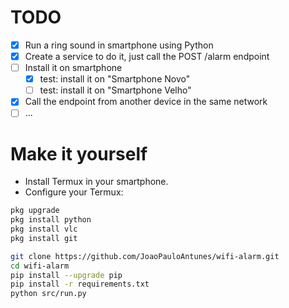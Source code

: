 # TODO

- [x] Run a ring sound in smartphone using Python
- [x] Create a service to do it, just call the POST /alarm endpoint
- [ ] Install it on smartphone
    - [x] test: install it on "Smartphone Novo"   
    - [ ] test: install it on "Smartphone Velho"   
- [x] Call the endpoint from another device in the same network
- [ ] ...

# Make it yourself

- Install Termux in your smartphone.
- Configure your Termux:
```bash
pkg upgrade
pkg install python
pkg install vlc
pkg install git

git clone https://github.com/JoaoPauloAntunes/wifi-alarm.git
cd wifi-alarm
pip install --upgrade pip
pip install -r requirements.txt
python src/run.py
```
